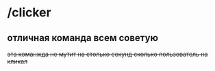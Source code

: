 # /clicker

## отличная команда всем советую

~~эта команжда не мутит на столько секунд сколько пользователь на кликал~~